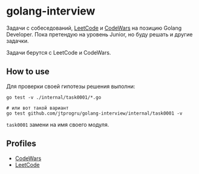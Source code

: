 # golang-interview

Задачи с собеседований, [LeetCode](https://leetcode.com) и [CodeWars](https://www.codewars.com) на позицию Golang Developer. Пока претендую на уровень Junior, но буду решать и другие задачки.

Задачи берутся с LeetCode и CodeWars.

## How to use

Для проверки своей гипотезы решения выполни:

```shell
go test -v ./internal/task0001/*.go

# или вот такой вариант
go test github.com/jtprogru/golang-interview/internal/task0001 -v
```

`task0001` замени на имя своего модуля.

## Profiles

- [CodeWars](https://www.codewars.com/users/jtprogru)
- [LeetCode](https://leetcode.com/jtprogru/)

